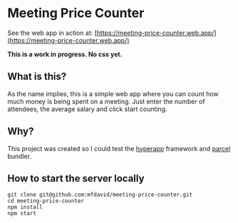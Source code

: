 # Meeting Price Counter

See the web app in action at: [https://meeting-price-counter.web.app/](https://meeting-price-counter.web.app/)

**This is a work in progress. No css yet.**

## What is this?

As the name implies, this is a simple web app where you can count how much money is being spent on a meeting.
Just enter the number of attendees, the average salary and click start counting.

## Why?

This project was created so I could test the [hyperapp](https://github.com/jorgebucaran/hyperapp) framework 
and [parcel](https://github.com/parcel-bundler/parcel) bundler.

## How to start the server locally
```
git clone git@github.com:mfdavid/meeting-price-counter.git
cd meeting-price-counter
npm install  
npm start
```
